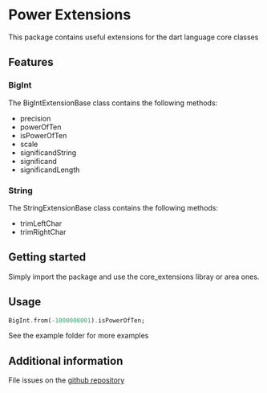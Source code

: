 # Power Extensions

This package contains useful extensions for the dart language core classes

## Features

### BigInt

The BigIntExtensionBase class contains the following methods:

- precision
- powerOfTen
- isPowerOfTen
- scale
- significandString
- significand
- significandLength

### String

The StringExtensionBase class contains the following methods:

- trimLeftChar
- trimRightChar

## Getting started

  Simply import the package and use the core_extensions libray or area ones.

## Usage

```dart
BigInt.from(-1000000001).isPowerOfTen;
```

See the example folder for more examples

## Additional information

File issues on the [github repository](https://github.com/giorgiofran/power_extensions/issues)
